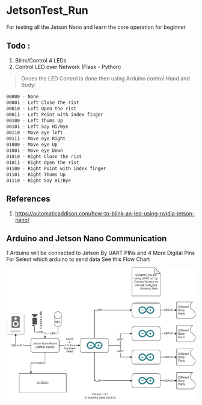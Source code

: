 # JetsonTest_Run
For testing all the Jetson Nano and learn the core operation for beginner

## Todo :
1. Blink/Control 4 LEDs
2. Control LED over Network (Flask - Python)

> Onces the LED Control is done then using Arduino control Hand and Body:
```
00000 - None
00001 - Left Close the rist
00010 - Left Open the rist
00011 - Left Point with index finger
00100 - Left Thums Up
00101 - Left Say Hi/Bye
00110 - Move eye left
00111 - Move eye Right
01000 - Move eye Up
01001 - Move eye Down
01010 - Right Close the rist
01011 - Right Open the rist
01100 - Right Point with index finger
01101 - Right Thums Up
01110 - Right Say Hi/Bye
```

## References 
1. https://automaticaddison.com/how-to-blink-an-led-using-nvidia-jetson-nano/


## Arduino and Jetson Nano Communication 
1 Arduino will be connected to Jetson By UART PINs and 4 More Digital Pins For Select which arduino to send data 
See this Flow Chart

![V1.0.1 Flow Chart Image](https://github.com/BuildClub-PresidencyUniversity/JetsonTest_Run/blob/main/Version1-0-1_Humanoid.png?raw=true)
